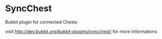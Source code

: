 SyncChest
=========

Bukkit plugin for connected Chests

visit http://dev.bukkit.org/bukkit-plugins/syncchest/ for more Informations

